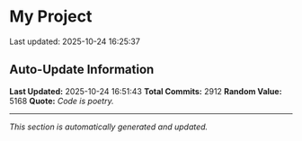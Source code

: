 # My Project


Last updated: 2025-10-24 16:25:37







































































































































































































































































































































































































































































































































































































































































































































































































































































































































































































































































































































































































































































































































































































































































































































































































































































































































































































































































































































































































































































































































































































































































































































































































































































































































































































































































































































































































































































































































































































































































































































































































































































































































































































































## Auto-Update Information

**Last Updated:** 2025-10-24 16:51:43
**Total Commits:** 2912
**Random Value:** 5168
**Quote:** _Code is poetry._

---
_This section is automatically generated and updated._